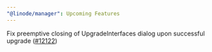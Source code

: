 ```yaml
---
"@linode/manager": Upcoming Features
---
```


Fix preemptive closing of UpgradeInterfaces dialog upon successful upgrade ([#12122](https://github.com/linode/manager/pull/12122))
